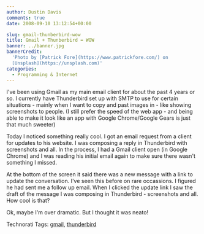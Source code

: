 ```yaml
---
author: Dustin Davis
comments: true
date: 2008-09-10 13:12:54+00:00

slug: gmail-thunberbird-wow
title: Gmail + Thunberbird = WOW
banner: ../banner.jpg
bannerCredit:
  'Photo by [Patrick Fore](https://www.patrickfore.com/) on
  [Unsplash](https://unsplash.com)'
categories:
  - Programming & Internet
---
```


I've been using Gmail as my main email client for about the past 4 years or so.
I currently have Thunderbird set up with SMTP to use for certain situations -
mainly when I want to copy and past images in - like showing screenshots to
people. (I still prefer the speed of the web app - and being able to make it
look like an app with Google Chrome/Google Gears is just that much sweeter)

Today I noticed something really cool. I got an email request from a client for
updates to his website. I was composing a reply in Thunderbird with screenshots
and all. In the process, I had a Gmail client open (in Google Chrome) and I was
reading his initial email again to make sure there wasn't something I missed.

At the bottom of the screen it said there was a new message with a link to
update the conversation. I've seen this before on rare occassions. I figured he
had sent me a follow up email. When I clicked the update link I saw the draft of
the message I was composing in Thunderbird - screenshots and all. How cool is
that?

Ok, maybe I'm over dramatic. But I thought it was neato!

Technorati Tags: [gmail](http://technorati.com/tag/gmail),
[thunderbird](http://technorati.com/tag/thunderbird)

